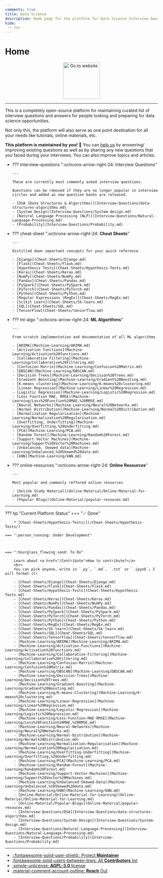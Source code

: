 ```yaml
---
comments: true
title: Data Science 
description: Home page for the platform for Data Science Interview Questions 
hide:
  - toc
---
```


# Home

<p align="center">
  <a href="https://singhsidhukuldeep.github.io/data-science-interview-prep/">
    <img src="https://repository-images.githubusercontent.com/275878203/13719500-bb75-11ea-8f3a-be2ffb87a6a2" width="120" alt="Go to website">
  </a>
</p>

---

This is a completely open-source platform for maintaining curated list of interview questions and answers for people looking and preparing for data science opportunities.

Not only this, the platform will also serve as one point destination for all your needs like tutorials, online materials, etc.

**This platform is maintained by you!** 🤗 You can <a href="/Contribute"><u>help us</u></a> by answering/ improving existing questions as well as by sharing any new questions that you faced during your interviews. You can also improve topics and articles.

<div class="grid cards" markdown>

-   ??? interview-questions ":octicons-arrow-right-24: Interview Questions"

        ---

        These are currently most commonly asked interview questions. 

        Questions can be removed if they are no longer popular in interview circles and added as new question banks are released.

        - [DSA (Data Structures & Algorithms)](Interview-Questions/data-structures-algorithms.md)
        - [System Design](Interview-Questions/System-design.md)
        - [Natural Language Processing (NLP)](Interview-Questions/Natural-Language-Processing.md)
        - [Probability](Interview-Questions/Probability.md)

-   ??? cheat-sheet ":octicons-arrow-right-24: __Cheat Sheets__"

        ---

        Distilled down important concepts for your quick reference

        - [Django](Cheat-Sheets/Django.md)
        - [Flask](Cheat-Sheets/Flask.md)
        - [Hypothesis Tests](Cheat-Sheets/Hypothesis-Tests.md)
        - [Keras](Cheat-Sheets/Keras.md)
        - [NumPy](Cheat-Sheets/NumPy.md)
        - [Pandas](Cheat-Sheets/Pandas.md)
        - [PySpark](Cheat-Sheets/PySpark.md)
        - [PyTorch](Cheat-Sheets/PyTorch.md)
        - [Python](Cheat-Sheets/Python.md)
        - [Regular Expressions (RegEx)](Cheat-Sheets/RegEx.md)
        - [Scikit Learn](Cheat-Sheets/Sk-learn.md)
        - [SQL](Cheat-Sheets/SQL.md)
        - [TensorFlow](Cheat-Sheets/tensorflow.md)

-   ??? ml-algo ":octicons-arrow-right-24: __ML Algorithms__"

        ---

        From scratch implementation and documentation of all ML algorithms

        - [ARIMA](Machine-Learning/ARIMA.md)
        - [Activation functions](Machine-Learning/Activation%20functions.md)
        - [Collaborative Filtering](Machine-Learning/Collaborative%20Filtering.md)
        - [Confusion Matrix](Machine-Learning/Confusion%20Matrix.md)
        - [DBSCAN](Machine-Learning/DBSCAN.md)
        - [Decision Trees](Machine-Learning/Decision%20Trees.md)
        - [Gradient Boosting](Machine-Learning/Gradient%20Boosting.md)
        - [K-means clustering](Machine-Learning/K-means%20clustering.md)
        - [Linear Regression](Machine-Learning/Linear%20Regression.md)
        - [Logistic Regression](Machine-Learning/Logistic%20Regression.md)
        - [Loss Function MAE, RMSE](Machine-Learning/Loss%20Function%20MAE,%20RMSE.md)
        - [Neural Networks](Machine-Learning/Neural%20Networks.md)
        - [Normal Distribution](Machine-Learning/Normal%20Distribution.md)
        - [Normalization Regularisation](Machine-Learning/Normalization%20Regularisation.md)
        - [Overfitting, Underfitting](Machine-Learning/Overfitting,%20Underfitting.md)
        - [PCA](Machine-Learning/PCA.md)
        - [Random Forest](Machine-Learning/Random%20Forest.md)
        - [Support Vector Machines](Machine-Learning/Support%20Vector%20Machines.md)
        - [Unbalanced, Skewed data](Machine-Learning/Unbalanced,%20Skewed%20data.md)
        - [kNN](Machine-Learning/kNN.md)

-   ??? online-resources ":octicons-arrow-right-24: __Online Resources__"

        ---

        Most popular and commonly reffered online resources

        - [Online Study Material](Online-Material/Online-Material-for-Learning.md)
        - [Popular Blogs](Online-Material/popular-resouces.md)

</div>

---

??? tip "Current Platform Status"
    === ":white_check_mark: Done"

        * [Cheat-Sheets/Hypothesis-Tests/](/Cheat-Sheets/Hypothesis-Tests/)

    === ":person_running: Under Development"
        
        

    === ":hourglass_flowing_sand: To Do"

        Learn about <a href="/Contribute">How to contribute?</a>
        <br>
        You can pick anyone, write in `.py`, `.md`, `.txt` or `.ipynb`; I will format it!

        - [Cheat-Sheets/Django](Cheat-Sheets/Django.md)
        - [Cheat-Sheets/Flask](Cheat-Sheets/Flask.md)
        - [Cheat-Sheets/Hypothesis-Tests](Cheat-Sheets/Hypothesis-Tests.md)
        - [Cheat-Sheets/Keras](Cheat-Sheets/Keras.md)
        - [Cheat-Sheets/NumPy](Cheat-Sheets/NumPy.md)
        - [Cheat-Sheets/Pandas](Cheat-Sheets/Pandas.md)
        - [Cheat-Sheets/PySpark](Cheat-Sheets/PySpark.md)
        - [Cheat-Sheets/PyTorch](Cheat-Sheets/PyTorch.md)
        - [Cheat-Sheets/Python](Cheat-Sheets/Python.md)
        - [Cheat-Sheets/RegEx](Cheat-Sheets/RegEx.md)
        - [Cheat-Sheets/Sk-learn](Cheat-Sheets/Sk-learn.md)
        - [Cheat-Sheets/SQL](Cheat-Sheets/SQL.md)
        - [Cheat-Sheets/TensorFlow](Cheat-Sheets/tensorflow.md)
        - [Machine-Learning/ARIMA](Machine-Learning/ARIMA.md)
        - [Machine-Learning/Activation-Functions](Machine-Learning/Activation%20functions.md)
        - [Machine-Learning/Collaborative-Filtering](Machine-Learning/Collaborative%20Filtering.md)
        - [Machine-Learning/Confusion-Matrix](Machine-Learning/Confusion%20Matrix.md)
        - [Machine-Learning/DBSCAN](Machine-Learning/DBSCAN.md)
        - [Machine-Learning/Decision-Trees](Machine-Learning/Decision%20Trees.md)
        - [Machine-Learning/Gradient-Boosting](Machine-Learning/Gradient%20Boosting.md)
        - [Machine-Learning/K-means-Clustering](Machine-Learning/K-means%20clustering.md)
        - [Machine-Learning/Linear-Regression](Machine-Learning/Linear%20Regression.md)
        - [Machine-Learning/Logistic-Regression](Machine-Learning/Logistic%20Regression.md)
        - [Machine-Learning/Loss-Function-MAE-RMSE](Machine-Learning/Loss%20Function%20MAE,%20RMSE.md)
        - [Machine-Learning/Neural-Networks](Machine-Learning/Neural%20Networks.md)
        - [Machine-Learning/Normal-Distribution](Machine-Learning/Normal%20Distribution.md)
        - [Machine-Learning/Normalization-Regularisation](Machine-Learning/Normalization%20Regularisation.md)
        - [Machine-Learning/Overfitting-Underfitting](Machine-Learning/Overfitting,%20Underfitting.md)
        - [Machine-Learning/PCA](Machine-Learning/PCA.md)
        - [Machine-Learning/Random-Forest](Machine-Learning/Random%20Forest.md)
        - [Machine-Learning/Support-Vector-Machines](Machine-Learning/Support%20Vector%20Machines.md)
        - [Machine-Learning/Unbalanced-Skewed-Data](Machine-Learning/Unbalanced,%20Skewed%20data.md)
        - [Machine-Learning/kNN](Machine-Learning/kNN.md)
        - [Online-Material/Online-Material-for-Learning](Online-Material/Online-Material-for-Learning.md)
        - [Online-Material/Popular-Blogs](Online-Material/popular-resouces.md)
        - [Interview-Questions/DSA](Interview-Questions/data-structures-algorithms.md)
        - [Interview-Questions/System-Design](Interview-Questions/System-design.md)
        - [Interview-Questions/Natural-Language-Processing](Interview-Questions/Natural-Language-Processing.md)
        - [Interview-Questions/Probability](Interview-Questions/Probability.md)
                




---

<div class="grid cards" markdown>

- [::fontawesome-solid-user-shield:: Project __Maintainer__](https://github.com/singhsidhukuldeep)
- [:fontawesome-solid-users-between-lines: All __Contributors__ list](https://github.com/singhsidhukuldeep/data-science-interview-prep/graphs/contributors)
- [:simple-unlicense: __AGPL-3.0__ license](https://github.com/singhsidhukuldeep/singhsidhukuldeep.github.io#AGPL-3.0-1-ov-file)
- [:material-comment-account-outline: __Reach__ Out](/contact)

</div>

